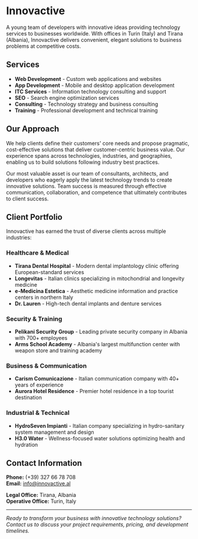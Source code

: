# Innovactive

A young team of developers with innovative ideas providing technology services to businesses worldwide. With offices in Turin (Italy) and Tirana (Albania), Innovactive delivers convenient, elegant solutions to business problems at competitive costs.

## Services

- **Web Development** - Custom web applications and websites
- **App Development** - Mobile and desktop application development  
- **ITC Services** - Information technology consulting and support
- **SEO** - Search engine optimization services
- **Consulting** - Technology strategy and business consulting
- **Training** - Professional development and technical training

## Our Approach

We help clients define their customers' core needs and propose pragmatic, cost-effective solutions that deliver customer-centric business value. Our experience spans across technologies, industries, and geographies, enabling us to build solutions following industry best practices.

Our most valuable asset is our team of consultants, architects, and developers who eagerly apply the latest technology trends to create innovative solutions. Team success is measured through effective communication, collaboration, and competence that ultimately contributes to client success.

## Client Portfolio

Innovactive has earned the trust of diverse clients across multiple industries:

### Healthcare & Medical
- **Tirana Dental Hospital** - Modern dental implantology clinic offering European-standard services
- **Longevitas** - Italian clinics specializing in mitochondrial and longevity medicine
- **e-Medicina Estetica** - Aesthetic medicine information and practice centers in northern Italy
- **Dr. Lauren** - High-tech dental implants and denture services

### Security & Training  
- **Pelikani Security Group** - Leading private security company in Albania with 700+ employees
- **Arms School Academy** - Albania's largest multifunction center with weapon store and training academy

### Business & Communication
- **Carism Comunicazione** - Italian communication company with 40+ years of experience
- **Aurora Hotel Residence** - Premier hotel residence in a top tourist destination

### Industrial & Technical
- **HydroSeven Impianti** - Italian company specializing in hydro-sanitary system management and design
- **H3.0 Water** - Wellness-focused water solutions optimizing health and hydration

## Contact Information

**Phone:** (+39) 327 66 78 708  
**Email:** info@innovactive.al

**Legal Office:** Tirana, Albania  
**Operative Office:** Turin, Italy

---

*Ready to transform your business with innovative technology solutions? Contact us to discuss your project requirements, pricing, and development timelines.*
